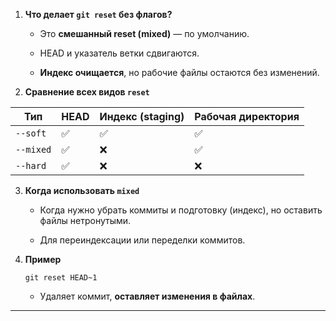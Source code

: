 

1. **Что делает `git reset` без флагов?**
    
    - Это **смешанный reset (mixed)** — по умолчанию.
        
    - HEAD и указатель ветки сдвигаются.
        
    - **Индекс очищается**, но рабочие файлы остаются без изменений.
        
2. **Сравнение всех видов `reset`**

|Тип|HEAD|Индекс (staging)|Рабочая директория|
|---|---|---|---|
|`--soft`|✅|✅|✅|
|`--mixed`|✅|❌|✅|
|`--hard`|✅|❌|❌|
    
3. **Когда использовать `mixed`**
    
    - Когда нужно убрать коммиты и подготовку (индекс), но оставить файлы нетронутыми.
        
    - Для переиндексации или переделки коммитов.
        
4. **Пример**
    
    ```
    git reset HEAD~1
    ```
    
    - Удаляет коммит, **оставляет изменения в файлах**.
        

---
